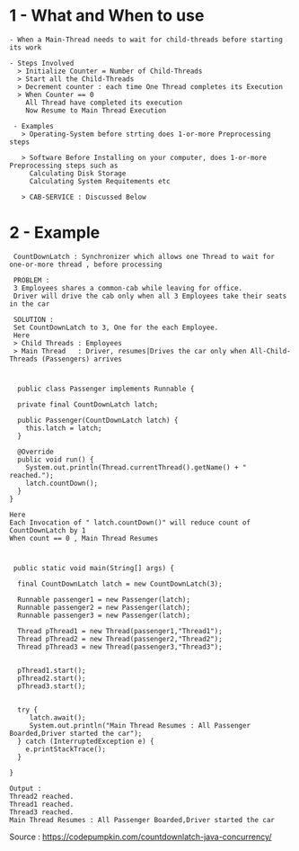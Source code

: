 # 1 - What and When to use

    - When a Main-Thread needs to wait for child-threads before starting its work
    
    - Steps Involved
      > Initialize Counter = Number of Child-Threads
      > Start all the Child-Threads
      > Decrement counter : each time One Thread completes its Execution
      > When Counter == 0
        All Thread have completed its execution
        Now Resume to Main Thread Execution
        
     - Examples
       > Operating-System before strting does 1-or-more Preprocessing steps
       
       > Software Before Installing on your computer, does 1-or-more Preprocessing steps such as 
         Calculating Disk Storage 
         Calculating System Requitements etc
         
       > CAB-SERVICE : Discussed Below

# 2 - Example 

     CountDownLatch : Synchronizer which allows one Thread to wait for one-or-more thread , before processing

     PROBLEM : 
     3 Employees shares a common-cab while leaving for office.
     Driver will drive the cab only when all 3 Employees take their seats in the car 

     SOLUTION : 
     Set CountDownLatch to 3, One for the each Employee.
     Here
     > Child Threads : Employees 
     > Main Thread   : Driver, resumes|Drives the car only when All-Child-Threads (Passengers) arrives
     
#    
      public class Passenger implements Runnable {

      private final CountDownLatch latch;

      public Passenger(CountDownLatch latch) {
        this.latch = latch;
      }

      @Override
      public void run() {
        System.out.println(Thread.currentThread().getName() + " reached.");
        latch.countDown(); 
      }
    }
    
    Here 
    Each Invocation of " latch.countDown()" will reduce count of CountDownLatch by 1
    When count == 0 , Main Thread Resumes

#
     
     public static void main(String[] args) {

      final CountDownLatch latch = new CountDownLatch(3);

      Runnable passenger1 = new Passenger(latch);
      Runnable passenger2 = new Passenger(latch);
      Runnable passenger3 = new Passenger(latch);

      Thread pThread1 = new Thread(passenger1,"Thread1");
      Thread pThread2 = new Thread(passenger2,"Thread2");
      Thread pThread3 = new Thread(passenger3,"Thread3");


      pThread1.start();
      pThread2.start();
      pThread3.start();


      try {
         latch.await();
         System.out.println("Main Thread Resumes : All Passenger Boarded,Driver started the car");
      } catch (InterruptedException e) {
        e.printStackTrace();
      }

    }
    
    Output : 
    Thread2 reached.
    Thread1 reached.
    Thread3 reached.
    Main Thread Resumes : All Passenger Boarded,Driver started the car
    
    

   Source : https://codepumpkin.com/countdownlatch-java-concurrency/


